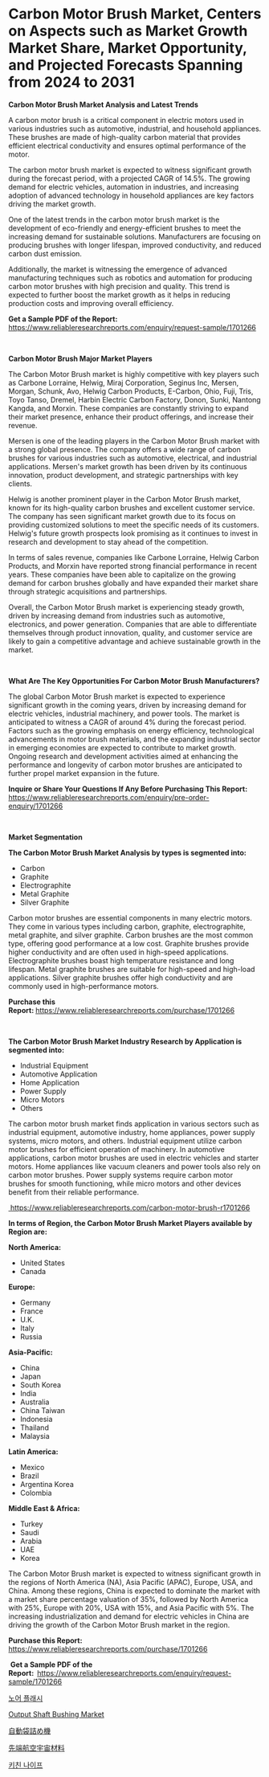 <p><h1>Carbon Motor Brush Market, Centers on Aspects such as Market Growth Market Share, Market Opportunity, and Projected Forecasts Spanning from 2024 to 2031</h1></p><p><strong>Carbon Motor Brush Market Analysis and Latest Trends</strong></p>
<p><p>A carbon motor brush is a critical component in electric motors used in various industries such as automotive, industrial, and household appliances. These brushes are made of high-quality carbon material that provides efficient electrical conductivity and ensures optimal performance of the motor.</p><p>The carbon motor brush market is expected to witness significant growth during the forecast period, with a projected CAGR of 14.5%. The growing demand for electric vehicles, automation in industries, and increasing adoption of advanced technology in household appliances are key factors driving the market growth.</p><p>One of the latest trends in the carbon motor brush market is the development of eco-friendly and energy-efficient brushes to meet the increasing demand for sustainable solutions. Manufacturers are focusing on producing brushes with longer lifespan, improved conductivity, and reduced carbon dust emission.</p><p>Additionally, the market is witnessing the emergence of advanced manufacturing techniques such as robotics and automation for producing carbon motor brushes with high precision and quality. This trend is expected to further boost the market growth as it helps in reducing production costs and improving overall efficiency.</p></p>
<p><strong>Get a Sample PDF of the Report:&nbsp;</strong> <a href="https://www.reliableresearchreports.com/enquiry/request-sample/1701266">https://www.reliableresearchreports.com/enquiry/request-sample/1701266</a></p>
<p>&nbsp;</p>
<p><strong>Carbon Motor Brush Major Market Players</strong></p>
<p><p>The Carbon Motor Brush market is highly competitive with key players such as Carbone Lorraine, Helwig, Miraj Corporation, Seginus Inc, Mersen, Morgan, Schunk, Avo, Helwig Carbon Products, E-Carbon, Ohio, Fuji, Tris, Toyo Tanso, Dremel, Harbin Electric Carbon Factory, Donon, Sunki, Nantong Kangda, and Morxin. These companies are constantly striving to expand their market presence, enhance their product offerings, and increase their revenue.</p><p>Mersen is one of the leading players in the Carbon Motor Brush market with a strong global presence. The company offers a wide range of carbon brushes for various industries such as automotive, electrical, and industrial applications. Mersen's market growth has been driven by its continuous innovation, product development, and strategic partnerships with key clients.</p><p>Helwig is another prominent player in the Carbon Motor Brush market, known for its high-quality carbon brushes and excellent customer service. The company has seen significant market growth due to its focus on providing customized solutions to meet the specific needs of its customers. Helwig's future growth prospects look promising as it continues to invest in research and development to stay ahead of the competition.</p><p>In terms of sales revenue, companies like Carbone Lorraine, Helwig Carbon Products, and Morxin have reported strong financial performance in recent years. These companies have been able to capitalize on the growing demand for carbon brushes globally and have expanded their market share through strategic acquisitions and partnerships.</p><p>Overall, the Carbon Motor Brush market is experiencing steady growth, driven by increasing demand from industries such as automotive, electronics, and power generation. Companies that are able to differentiate themselves through product innovation, quality, and customer service are likely to gain a competitive advantage and achieve sustainable growth in the market.</p></p>
<p>&nbsp;</p>
<p><strong>What Are The Key Opportunities For Carbon Motor Brush Manufacturers?</strong></p>
<p><p>The global Carbon Motor Brush market is expected to experience significant growth in the coming years, driven by increasing demand for electric vehicles, industrial machinery, and power tools. The market is anticipated to witness a CAGR of around 4% during the forecast period. Factors such as the growing emphasis on energy efficiency, technological advancements in motor brush materials, and the expanding industrial sector in emerging economies are expected to contribute to market growth. Ongoing research and development activities aimed at enhancing the performance and longevity of carbon motor brushes are anticipated to further propel market expansion in the future.</p></p>
<p><strong>Inquire or Share Your Questions If Any Before Purchasing This Report:</strong> <a href="https://www.reliableresearchreports.com/enquiry/pre-order-enquiry/1701266">https://www.reliableresearchreports.com/enquiry/pre-order-enquiry/1701266</a></p>
<p>&nbsp;</p>
<p><strong>Market Segmentation</strong></p>
<p><strong>The Carbon Motor Brush Market Analysis by types is segmented into:</strong></p>
<p><ul><li>Carbon</li><li>Graphite</li><li>Electrographite</li><li>Metal Graphite</li><li>Silver Graphite</li></ul></p>
<p><p>Carbon motor brushes are essential components in many electric motors. They come in various types including carbon, graphite, electrographite, metal graphite, and silver graphite. Carbon brushes are the most common type, offering good performance at a low cost. Graphite brushes provide higher conductivity and are often used in high-speed applications. Electrographite brushes boast high temperature resistance and long lifespan. Metal graphite brushes are suitable for high-speed and high-load applications. Silver graphite brushes offer high conductivity and are commonly used in high-performance motors.</p></p>
<p><strong>Purchase this Report:&nbsp;</strong><a href="https://www.reliableresearchreports.com/purchase/1701266">https://www.reliableresearchreports.com/purchase/1701266</a></p>
<p>&nbsp;</p>
<p><strong>The Carbon Motor Brush Market Industry Research by Application is segmented into:</strong></p>
<p><ul><li>Industrial Equipment</li><li>Automotive Application</li><li>Home Application</li><li>Power Supply</li><li>Micro Motors</li><li>Others</li></ul></p>
<p><p>The carbon motor brush market finds application in various sectors such as industrial equipment, automotive industry, home appliances, power supply systems, micro motors, and others. Industrial equipment utilize carbon motor brushes for efficient operation of machinery. In automotive applications, carbon motor brushes are used in electric vehicles and starter motors. Home appliances like vacuum cleaners and power tools also rely on carbon motor brushes. Power supply systems require carbon motor brushes for smooth functioning, while micro motors and other devices benefit from their reliable performance.</p></p>
<p><a href="https://www.reliableresearchreports.com/carbon-motor-brush-r1701266">&nbsp;https://www.reliableresearchreports.com/carbon-motor-brush-r1701266</a></p>
<p><strong>In terms of Region, the Carbon Motor Brush Market Players available by Region are:</strong></p>
<p>
    <p> <strong> North America: </strong>
        <ul>
            <li>United States</li>
            <li>Canada</li>
        </ul>
        </p> 
    <p> <strong> Europe: </strong>
        <ul>
            <li>Germany</li>
            <li>France</li>
            <li>U.K.</li>
            <li>Italy</li>
            <li>Russia</li>
        </ul>
        </p> 
    <p> <strong> Asia-Pacific: </strong>
        <ul>
            <li>China</li>
            <li>Japan</li>
            <li>South Korea</li>
            <li>India</li>
            <li>Australia</li>
            <li>China Taiwan</li>
            <li>Indonesia</li>
            <li>Thailand</li>
            <li>Malaysia</li>
        </ul>
        </p> 
    <p> <strong> Latin America: </strong>
        <ul>
            <li>Mexico</li>
            <li>Brazil</li>
            <li>Argentina Korea</li>
            <li>Colombia</li>
        </ul>
        </p> 
    <p> <strong> Middle East & Africa: </strong>
        <ul>
            <li>Turkey</li>
            <li>Saudi</li>
            <li>Arabia</li>
            <li>UAE</li>
            <li>Korea</li>
        </ul>
    </p>
    </p>
<p><p>The Carbon Motor Brush market is expected to witness significant growth in the regions of North America (NA), Asia Pacific (APAC), Europe, USA, and China. Among these regions, China is expected to dominate the market with a market share percentage valuation of 35%, followed by North America with 25%, Europe with 20%, USA with 15%, and Asia Pacific with 5%. The increasing industrialization and demand for electric vehicles in China are driving the growth of the Carbon Motor Brush market in the region.</p></p>
<p><strong>Purchase this Report: </strong><a href="https://www.reliableresearchreports.com/purchase/1701266">https://www.reliableresearchreports.com/purchase/1701266</a></p>
<p>&nbsp;<strong>Get a Sample PDF of the Report:&nbsp;&nbsp;</strong><a href="https://www.reliableresearchreports.com/enquiry/request-sample/1701266">https://www.reliableresearchreports.com/enquiry/request-sample/1701266</a></p>
<p><strong></strong></p>
<p><p><a href="https://medium.com/@karenburke2009/nor-%ED%94%8C%EB%9E%98%EC%8B%9C-%EC%8B%9C%EC%9E%A5-%EA%B7%9C%EB%AA%A8%EB%8A%94-%EA%B8%80%EB%A1%9C%EB%B2%8C-%EC%82%B0%EC%97%85%EC%97%90%EC%84%9C-%EC%B5%9C%EA%B3%A0%EC%9D%98-%EB%A7%88%EC%BC%80%ED%8C%85-%EC%B1%84%EB%84%90%EC%9D%84-%EB%B3%B4%EC%97%AC%EC%A4%8D%EB%8B%88%EB%8B%A4-b031f1ce1f6a">노어 플래시</a></p><p><a href="https://github.com/mancsybtousav/Market-Research-Report-List-2/blob/main/output-shaft-bushing-market.md">Output Shaft Bushing Market</a></p><p><a href="https://github.com/marbadji/Market-Research-Report-List-1/blob/main/783359331756.md">自動袋詰め機</a></p><p><a href="https://github.com/KaydenJohns1964/Market-Research-Report-List-1/blob/main/672769431757.md">先端航空宇宙材料</a></p><p><a href="https://medium.com/@witoldadamczyk1904/%EC%A3%BC%EB%B0%A9-%EC%B9%BC-%EC%8B%9C%EC%9E%A5-%EC%A7%80%ED%91%9C-%ED%95%B4%EB%8F%85-%EC%8B%9C%EC%9E%A5-%EC%A0%90%EC%9C%A0%EC%9C%A8-%ED%8A%B8%EB%A0%8C%EB%93%9C-%EB%B0%8F-%EC%84%B1%EC%9E%A5-%ED%8C%A8%ED%84%B4-018da3d4b342">키친 나이프</a></p></p>
